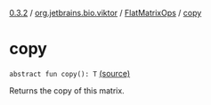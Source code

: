 [0.3.2](../../index.md) / [org.jetbrains.bio.viktor](../index.md) / [FlatMatrixOps](index.md) / [copy](.)

# copy

`abstract fun copy(): T` [(source)](https://github.com/JetBrains-Research/viktor/blob/0.3.2/src/main/kotlin/org/jetbrains/bio/viktor/StridedMatrix.kt#L75)

Returns the copy of this matrix.

